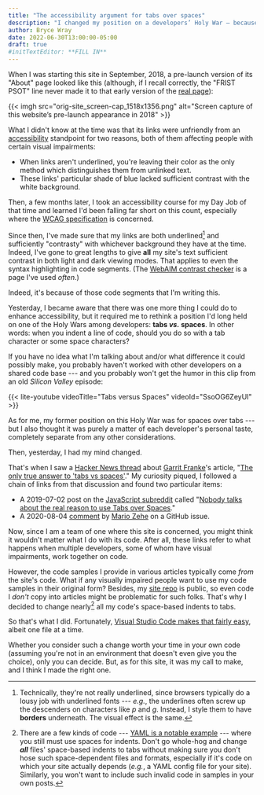 ```yaml
---
title: "The accessibility argument for tabs over spaces"
description: "I changed my position on a developers’ Holy War — because it was the right thing to do."
author: Bryce Wray
date: 2022-06-30T13:00:00-05:00
draft: true
#initTextEditor: **FILL IN**
---
```


When I was starting this site in September, 2018, a pre-launch version of its "About" page looked like this (although, if I recall correctly, the "FRIST PSOT" line never made it to that early version of the [real page](/about/)):

{{< imgh src="orig-site_screen-cap_1518x1356.png" alt="Screen capture of this website’s pre-launch appearance in 2018" >}}

What I didn't know at the time was that its links were unfriendly from an [accessibility](https://webaim.org/intro/) standpoint for two reasons, both of them affecting people with certain visual impairments:

- When links aren't underlined, you're leaving their color as the only method which distinguishes them from unlinked text.
- These links' particular shade of blue lacked sufficient contrast with the white background.

Then, a few months later, I took an accessibility course for my Day Job of that time and learned I'd been falling far short on this count, especially where the [WCAG specification](https://webaim.org/standards/wcag/checklist) is concerned.

Since then, I've made sure that my links are both underlined[^borders] and sufficiently "contrasty" with whichever background they have at the time. Indeed, I've gone to great lengths to give **all** my site's text sufficient contrast in both light and dark viewing modes. That applies to even the syntax highlighting in code segments. (The [WebAIM contrast checker](https://webaim.org/resources/contrastchecker/) is a page I've used *often*.)

[^borders]: Technically, they're not really underlined, since browsers typically do a lousy job with underlined fonts --- *e.g.*, the underlines often screw up the descenders on characters like *p* and *g*. Instead, I style them to have **borders** underneath. The visual effect is the same.

Indeed, it's because of those code segments that I'm writing this.

Yesterday, I became aware that there was one more thing I could do to enhance accessibility, but it required me to rethink a position I'd long held on one of the Holy Wars among developers: **tabs *vs.* spaces**. In other words: when you indent a line of code, should you do so with a tab character or some space characters?

If you have no idea what I'm talking about and/or what difference it could possibly make, you probably haven't worked with other developers on a shared code base --- and you probably won't get the humor in this clip from an old *Silicon Valley* episode:

{{< lite-youtube videoTitle="Tabs versus Spaces" videoId="SsoOG6ZeyUI" >}}

As for me, my former position on this Holy War was for spaces over tabs --- but I also thought it was purely a matter of each developer's personal taste, completely separate from any other considerations.

Then, yesterday, I had my mind changed.

That's when I saw a [Hacker News thread](https://news.ycombinator.com/item?id=31924495) about [Garrit Franke](https://github.com/garritfra)'s article, "[The only true answer to 'tabs vs spaces'](https://garrit.xyz/posts/2022-06-29-the-only-true-answer-to-tabs-vs-spaces)." My curiosity piqued, I followed a chain of links from that discussion and found two particular items:

- A 2019-07-02 post on the [JavaScript subreddit](https://www.reddit.com/r/javascript) called "[Nobody talks about the real reason to use Tabs over Spaces](https://www.reddit.com/r/javascript/comments/c8drjo/nobody_talks_about_the_real_reason_to_use_tabs/)."
- A 2020-08-04 [comment](https://github.com/prettier/prettier/issues/7475#issuecomment-668544890) by [Mario Zehe](https://github.com/MarcoZehe) on a GitHub issue.

Now, since I am a team of one where this site is concerned, you might think it wouldn't matter what I do with its code. After all, these links refer to what happens when multiple developers, some of whom have visual impairments, work together on code.

However, the code samples I provide in various articles typically come *from* the site's code. What if any visually impaired people want to use my code samples in their original form? Besides, my [site repo](https://github.com/brycewray/hugo_site) is public, so even code I *don't* copy into articles might be problematic for such folks. That's why I decided to change nearly[^beCareful] all my code's space-based indents to tabs.

[^beCareful]: There are a few kinds of code --- [YAML is a notable example](https://stackoverflow.com/questions/19975954/a-yaml-file-cannot-contain-tabs-as-indentation) --- where you still must use spaces for indents. Don't go whole-hog and change ***all*** files' space-based indents to tabs without making sure you don't hose such space-dependent files and formats, especially if it's code on which your site actually depends (*e.g.*, a YAML config file for your site). Similarly, you won't want to include such invalid code in samples in your own posts.

So that's what I did. Fortunately, [Visual Studio Code makes that fairly easy](https://stackoverflow.com/questions/36814642/visual-studio-code-convert-spaces-to-tabs), albeit one file at a time.

Whether you consider such a change worth your time in your own code (assuming you're not in an environment that doesn't even give you the choice), only you can decide. But, as for this site, it was my call to make, and I think I made the right one.